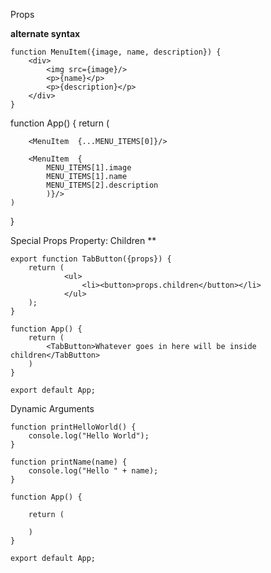 
Props


**alternate syntax**
```
function MenuItem({image, name, description}) {
	<div>
		<img src={image}/>
		<p>{name}</p>
		<p>{description}</p>
	</div> 
}

```

function App() {
	return (
	
		<MenuItem  {...MENU_ITEMS[0]}/>
		
		<MenuItem  {
			MENU_ITEMS[1].image
			MENU_ITEMS[1].name
			MENU_ITEMS[2].description
			)}/>
	)
}



Special Props Property\: Children **

```
export function TabButton({props}) {
	return (
			<ul>
				<li><button>props.children</button></li>
			</ul>
	);
}

function App() {
	return (
		<TabButton>Whatever goes in here will be inside children</TabButton>
	)
}

export default App;

```


Dynamic Arguments 
```
function printHelloWorld() {
	console.log("Hello World");
}

function printName(name) {
	console.log("Hello " + name);
}

function App() {
	
	return (
		
	)
}

export default App;
```